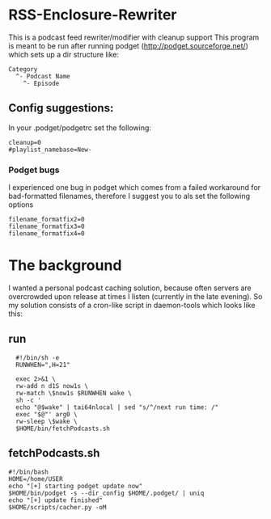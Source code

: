 RSS-Enclosure-Rewriter
======================

This is a podcast feed rewriter/modifier with cleanup support
This program is meant to be run after running podget (http://podget.sourceforge.net/)  which sets up a dir structure like:

    Category
      ^- Podcast Name
        ^- Episode

## Config suggestions:
In your .podget/podgetrc set the following:

    cleanup=0
    #playlist_namebase=New-

### Podget bugs

I experienced one bug in podget which comes from a failed workaround for bad-formatted filenames, therefore I suggest you to als set the following options

    filename_formatfix2=0
    filename_formatfix3=0
    filename_formatfix4=0



# The background
I wanted a personal podcast caching solution, because often servers are overcrowded upon release at times I listen (currently in the late evening).
So my solution consists of a cron-like script in daemon-tools which looks like this:

## run 
  
      #!/bin/sh -e
      RUNWHEN=",H=21"
  
      exec 2>&1 \
      rw-add n d1S now1s \
      rw-match \$now1s $RUNWHEN wake \
      sh -c '
      echo "@$wake" | tai64nlocal | sed "s/^/next run time: /"
      exec "$@"' arg0 \
      rw-sleep \$wake \
      $HOME/bin/fetchPodcasts.sh

## fetchPodcasts.sh
    #!/bin/bash
    HOME=/home/USER
    echo "[+] starting podget update now"
    $HOME/bin/podget -s --dir_config $HOME/.podget/ | uniq
    echo "[+] update finished"
    $HOME/scripts/cacher.py -oM

